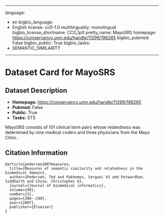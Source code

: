 
---
language: 
- en
bigbio_language: 
- English
license: cc0-1.0
multilinguality: monolingual
bigbio_license_shortname: CC0_1p0
pretty_name: MayoSRS
homepage: https://conservancy.umn.edu/handle/11299/196265
bigbio_pubmed: False
bigbio_public: True
bigbio_tasks: 
- SEMANTIC_SIMILARITY
---


# Dataset Card for MayoSRS

## Dataset Description

- **Homepage:** https://conservancy.umn.edu/handle/11299/196265
- **Pubmed:** False
- **Public:** True
- **Tasks:** STS


MayoSRS consists of 101 clinical term pairs whose relatedness was determined by nine medical coders and three physicians from the Mayo Clinic.



## Citation Information

```
@article{pedersen2007measures,
  title={Measures of semantic similarity and relatedness in the biomedical domain},
  author={Pedersen, Ted and Pakhomov, Serguei VS and Patwardhan, Siddharth and Chute, Christopher G},
  journal={Journal of biomedical informatics},
  volume={40},
  number={3},
  pages={288--299},
  year={2007},
  publisher={Elsevier}
}

```
